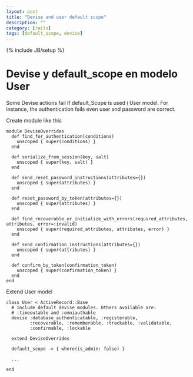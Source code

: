 ```yaml
---
layout: post
title: "Devise and user default scope"
description: ""
category: [rails]
tags: [default_scope, devise]
---
```

{% include JB/setup %}

# Devise y default_scope en modelo User

Some Devise actions fail if default_Scope is used i User model.
For instance, the authentication fails even user and password are correct.

Create module like this

    module DeviseOverrides  
      def find_for_authentication(conditions) 
        unscoped { super(conditions) }
      end

      def serialize_from_session(key, salt)
        unscoped { super(key, salt) }
      end

      def send_reset_password_instructions(attributes={})
        unscoped { super(attributes) }
      end

      def reset_password_by_token(attributes={})
        unscoped { super(attributes) }
      end

      def find_recoverable_or_initialize_with_errors(required_attributes, attributes, error=:invalid)
        unscoped { super(required_attributes, attributes, error) }
      end

      def send_confirmation_instructions(attributes={})
        unscoped { super(attributes) }
      end

      def confirm_by_token(confirmation_token)
        unscoped { super(confirmation_token) }
      end
    end

Extend User model

    class User < ActiveRecord::Base  
      # Include default devise modules. Others available are:
      # :timeoutable and :omniauthable
      devise :database_authenticatable, :registerable,
             :recoverable, :rememberable, :trackable, :validatable,
             :confirmable, :lockable

      extend DeviseOverrides       

      default_scope -> { where(is_admin: false) }

      ...

    end

